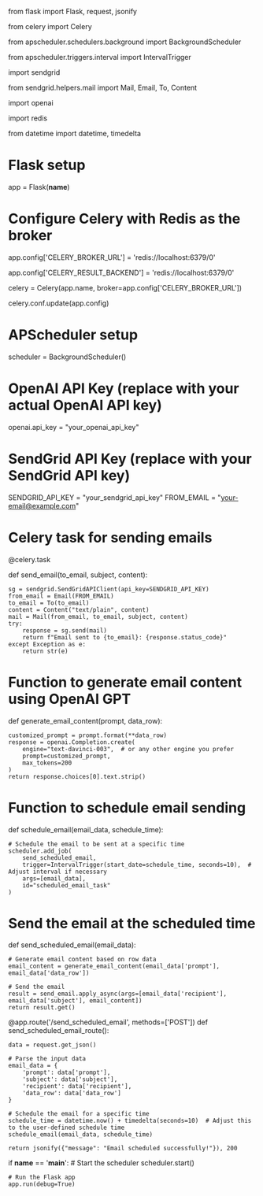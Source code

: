 from flask import Flask, request, jsonify

from celery import Celery

from apscheduler.schedulers.background import BackgroundScheduler

from apscheduler.triggers.interval import IntervalTrigger

import sendgrid

from sendgrid.helpers.mail import Mail, Email, To, Content

import openai

import redis

from datetime import datetime, timedelta

# Flask setup
app = Flask(__name__)

# Configure Celery with Redis as the broker

app.config['CELERY_BROKER_URL'] = 'redis://localhost:6379/0'

app.config['CELERY_RESULT_BACKEND'] = 'redis://localhost:6379/0'

celery = Celery(app.name, broker=app.config['CELERY_BROKER_URL'])

celery.conf.update(app.config)

# APScheduler setup
scheduler = BackgroundScheduler()

# OpenAI API Key (replace with your actual OpenAI API key)
openai.api_key = "your_openai_api_key"

# SendGrid API Key (replace with your SendGrid API key)
SENDGRID_API_KEY = "your_sendgrid_api_key"
FROM_EMAIL = "your-email@example.com"


# Celery task for sending emails
@celery.task

def send_email(to_email, subject, content):

    sg = sendgrid.SendGridAPIClient(api_key=SENDGRID_API_KEY)
    from_email = Email(FROM_EMAIL)
    to_email = To(to_email)    
    content = Content("text/plain", content) 
    mail = Mail(from_email, to_email, subject, content)    
    try:
        response = sg.send(mail)
        return f"Email sent to {to_email}: {response.status_code}"      
    except Exception as e:
        return str(e)


# Function to generate email content using OpenAI GPT

def generate_email_content(prompt, data_row):

    customized_prompt = prompt.format(**data_row)
    response = openai.Completion.create(
        engine="text-davinci-003",  # or any other engine you prefer
        prompt=customized_prompt,
        max_tokens=200
    )
    return response.choices[0].text.strip()


# Function to schedule email sending
def schedule_email(email_data, schedule_time):

    # Schedule the email to be sent at a specific time
    scheduler.add_job(
        send_scheduled_email, 
        trigger=IntervalTrigger(start_date=schedule_time, seconds=10),  # Adjust interval if necessary
        args=[email_data],
        id="scheduled_email_task"
    )


# Send the email at the scheduled time
def send_scheduled_email(email_data):

    # Generate email content based on row data
    email_content = generate_email_content(email_data['prompt'], email_data['data_row'])
    
    # Send the email
    result = send_email.apply_async(args=[email_data['recipient'], email_data['subject'], email_content])
    return result.get()


@app.route('/send_scheduled_email', methods=['POST'])
def send_scheduled_email_route():

    data = request.get_json()

    # Parse the input data
    email_data = {
        'prompt': data['prompt'],
        'subject': data['subject'],
        'recipient': data['recipient'],
        'data_row': data['data_row']
    }

    # Schedule the email for a specific time
    schedule_time = datetime.now() + timedelta(seconds=10)  # Adjust this to the user-defined schedule time
    schedule_email(email_data, schedule_time)

    return jsonify({"message": "Email scheduled successfully!"}), 200


if __name__ == '__main__':
    # Start the scheduler
    scheduler.start()

    # Run the Flask app
    app.run(debug=True)
